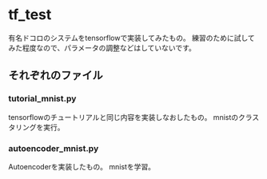# tf_test

有名ドコロのシステムをtensorflowで実装してみたもの。
練習のために試してみた程度なので、パラメータの調整などはしていないです。

## それぞれのファイル
### tutorial_mnist.py
tensorflowのチュートリアルと同じ内容を実装しなおしたもの。
mnistのクラスタリングを実行。

### autoencoder_mnist.py
Autoencoderを実装したもの。
mnistを学習。
